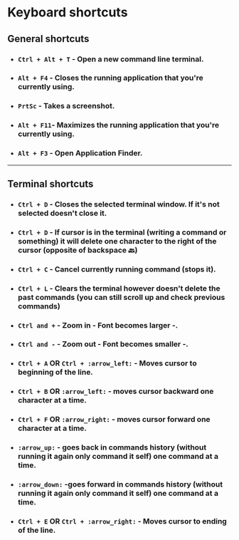 # Keyboard shortcuts

## General shortcuts
- ### `Ctrl + Alt + T` - Open a new command line terminal.

- ### `Alt + F4` - Closes the running application that you're currently using.

- ### `PrtSc` - Takes a screenshot.

- ### `Alt + F11`- Maximizes the running application that you're currently using. 

- ### `Alt + F3` - Open Application Finder.

---

## Terminal shortcuts

- ### `Ctrl + D` - Closes the selected terminal window. **If it's not selected doesn't close it**.

- ### `Ctrl + D` - If cursor is in the terminal (writing a command or something) it will delete one character to the right of the cursor (opposite of backspace :back:)

- ### `Ctrl + C` - Cancel currently running command (stops it).

- ### `Ctrl + L` - Clears the terminal however doesn't delete the past commands (you can still scroll up and check previous commands)

- ### `Ctrl and +` - Zoom in - Font becomes larger -.

- ### `Ctrl and -` - Zoom out - Font becomes smaller -.

- ### `Ctrl + A` OR `Ctrl + :arrow_left:` - Moves cursor to beginning of the line.

- ### `Ctrl + B` OR `:arrow_left:` - moves cursor backward one character at a time.

- ### `Ctrl + F` OR `:arrow_right:` - moves cursor forward one character at a time.

- ### `:arrow_up:` - goes back in commands history (without running it again **only command it self**) one command at a time.

- ### `:arrow_down:` -goes forward in commands history (without running it again **only command it self**) one command at a time.

- ### `Ctrl + E` OR `Ctrl + :arrow_right:` - Moves cursor to ending of the line.
